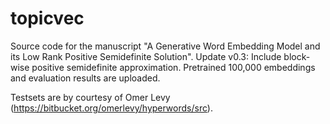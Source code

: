 # topicvec
Source code for the manuscript "A Generative Word Embedding Model and its Low Rank Positive Semidefinite Solution".
Update v0.3: 
  Include block-wise positive semidefinite approximation. Pretrained 100,000 embeddings and evaluation results are uploaded.

Testsets are by courtesy of Omer Levy (https://bitbucket.org/omerlevy/hyperwords/src).
